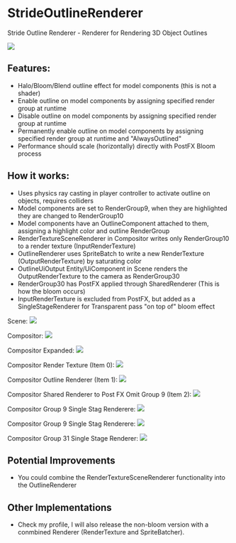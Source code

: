 # StrideOutlineRenderer
Stride Outline Renderer - Renderer for Rendering 3D Object Outlines

 <img src="Screenshots/StrideOutlineRenderer.png">

## Features:
- Halo/Bloom/Blend outline effect for model components (this is not a shader)
- Enable outline on model components by assigning specified render group at runtime
- Disable outline on model components by assigning specified render group at runtime
- Permanently enable outline on model components by assigning specified render group at runtime and "AlwaysOutlined"
- Performance should scale (horizontally) directly with PostFX Bloom process

## How it works:
- Uses physics ray casting in player controller to activate outline on objects, requires colliders
- Model components are set to RenderGroup9, when they are highlighted they are changed to RenderGroup10
- Model components have an OutlineComponent attached to them, assigning a highlight color and outline RenderGroup
- RenderTextureSceneRenderer in Compositor writes only RenderGroup10 to a render texture (InputRenderTexture)
- OutlineRenderer uses SpriteBatch to write a new RenderTexture (OutputRenderTexture) by saturating color
- OutlineUiOutput Entity/UiComponent in Scene renders the OutputRenderTexture to the camera as RenderGroup30
- RenderGroup30 has PostFX applied through SharedRenderer (This is how the bloom occurs)
- InputRenderTexture is excluded from PostFX, but added as a SingleStageRenderer for Transparent pass "on top of" bloom effect

Scene:
<img src="Screenshots/Scene.png">

Compositor:
 <img src="Screenshots/Compositor.png">
 
Compositor Expanded:
<img src="Screenshots/CompositorExpanded.png">
  
Compositor Render Texture (Item 0):
<img src="Screenshots/GroupRenderToTexture.png">

Compositor Outline Renderer (Item 1):
<img src="Screenshots/OutlineRenderer.png">

Compositor Shared Renderer to Post FX Omit Group 9 (Item 2):
<img src="Screenshots/OmiGroupSharedRenderer.png">

Compositor Group 9 Single Stag Renderere:
<img src="Screenshots/OmitGroupSharedRenderer.png">

Compositor Group 9 Single Stag Renderere:
<img src="Screenshots/OmitGroupSharedRenderer.png">

Compositor Group 31 Single Stage Renderer:
<img src="Screenshots/Group31SingleStage.png">
 
## Potential Improvements
- You could combine the RenderTextureSceneRenderer functionality into the OutlineRenderer

## Other Implementations
- Check my profile, I will also release the non-bloom version with a conmbined Renderer (RenderTexture and SpriteBatcher).


